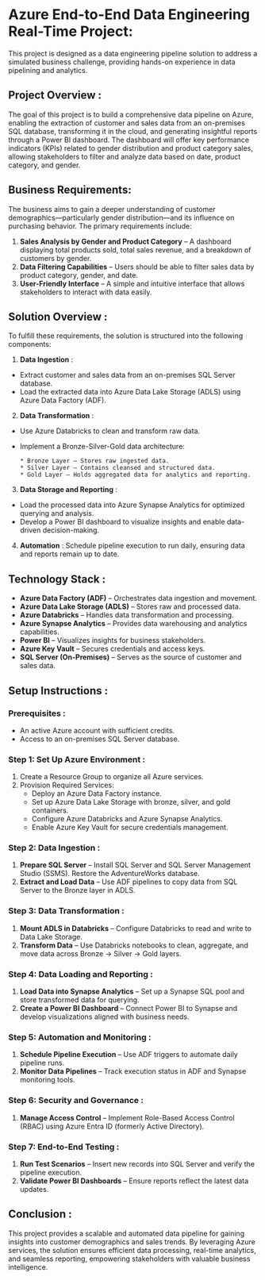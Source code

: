 # Azure End-to-End Data Engineering Real-Time Project: 

This project is designed as a data engineering pipeline solution to address a simulated business challenge, providing hands-on experience in data pipelining and analytics.

## Project Overview :

The goal of this project is to build a comprehensive data pipeline on Azure, enabling the extraction of customer and sales data from an on-premises SQL database, transforming it in the cloud, and generating insightful reports through a Power BI dashboard. The dashboard will offer key performance indicators (KPIs) related to gender distribution and product category sales, allowing stakeholders to filter and analyze data based on date, product category, and gender.

## Business Requirements:

The business aims to gain a deeper understanding of customer demographics—particularly gender distribution—and its influence on purchasing behavior. The primary requirements include:

1) **Sales Analysis by Gender and Product Category** – A dashboard displaying total products sold, total sales revenue, and a 
    breakdown of customers by gender.
2) **Data Filtering Capabilities** – Users should be able to filter sales data by product category, gender, and date.
3) **User-Friendly Interface** – A simple and intuitive interface that allows stakeholders to interact with data easily.

## Solution Overview :

To fulfill these requirements, the solution is structured into the following components:

1. **Data Ingestion** :
* Extract customer and sales data from an on-premises SQL Server database.
* Load the extracted data into Azure Data Lake Storage (ADLS) using Azure Data Factory (ADF).
2. **Data Transformation** :
* Use Azure Databricks to clean and transform raw data.
* Implement a Bronze-Silver-Gold data architecture:
  
      * Bronze Layer – Stores raw ingested data.
      * Silver Layer – Contains cleansed and structured data.
      * Gold Layer – Holds aggregated data for analytics and reporting.
  
3. **Data Storage and Reporting** :
* Load the processed data into Azure Synapse Analytics for optimized querying and analysis.
* Develop a Power BI dashboard to visualize insights and enable data-driven decision-making.
4. **Automation** :
Schedule pipeline execution to run daily, ensuring data and reports remain up to date.

## Technology Stack :

* **Azure Data Factory (ADF)** – Orchestrates data ingestion and movement.
* **Azure Data Lake Storage (ADLS)** – Stores raw and processed data.
* **Azure Databricks** – Handles data transformation and processing.
* **Azure Synapse Analytics** – Provides data warehousing and analytics capabilities.
* **Power BI** – Visualizes insights for business stakeholders.
* **Azure Key Vault** – Secures credentials and access keys.
* **SQL Server (On-Premises)** – Serves as the source of customer and sales data.

## Setup Instructions :

### Prerequisites :

* An active Azure account with sufficient credits.
* Access to an on-premises SQL Server database.

### Step 1: Set Up Azure Environment :

1) Create a Resource Group to organize all Azure services.
2) Provision Required Services:
   * Deploy an Azure Data Factory instance.
   * Set up Azure Data Lake Storage with bronze, silver, and gold containers.
   * Configure Azure Databricks and Azure Synapse Analytics.
   * Enable Azure Key Vault for secure credentials management.

### Step 2: Data Ingestion :

1) **Prepare SQL Server** – Install SQL Server and SQL Server Management Studio (SSMS). Restore the AdventureWorks database.
2) **Extract and Load Data** – Use ADF pipelines to copy data from SQL Server to the Bronze layer in ADLS.

### Step 3: Data Transformation :

1) **Mount ADLS in Databricks** – Configure Databricks to read and write to Data Lake Storage.
2) **Transform Data** – Use Databricks notebooks to clean, aggregate, and move data across Bronze → Silver → Gold layers.

### Step 4: Data Loading and Reporting :

1) **Load Data into Synapse Analytics** – Set up a Synapse SQL pool and store transformed data for querying.
2) **Create a Power BI Dashboard** – Connect Power BI to Synapse and develop visualizations aligned with business needs.

### Step 5: Automation and Monitoring :

1) **Schedule Pipeline Execution** – Use ADF triggers to automate daily pipeline runs.
2) **Monitor Data Pipelines** – Track execution status in ADF and Synapse monitoring tools.

### Step 6: Security and Governance :

1) **Manage Access Control** – Implement Role-Based Access Control (RBAC) using Azure Entra ID (formerly Active Directory).

### Step 7: End-to-End Testing :

1) **Run Test Scenarios** – Insert new records into SQL Server and verify the pipeline execution.
2) **Validate Power BI Dashboards** – Ensure reports reflect the latest data updates.

## Conclusion :

This project provides a scalable and automated data pipeline for gaining insights into customer demographics and sales trends. By leveraging Azure services, the solution ensures efficient data processing, real-time analytics, and seamless reporting, empowering stakeholders with valuable business intelligence.
